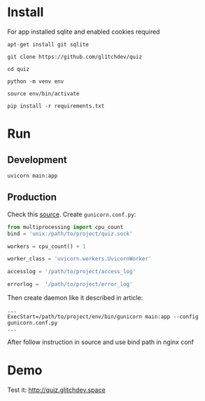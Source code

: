 # Install 
For app installed sqlite and enabled cookies required
```shell
apt-get install git sqlite
```
```shell 
git clone https://github.com/gl1tchdev/quiz
```
```shell
cd quiz
```
```shell
python -m venv env
```
```shell
source env/bin/activate
```
```shell
pip install -r requirements.txt
```
# Run
## Development
```shell
uvicorn main:app
```
## Production
Check this [source](https://www.vultr.com/docs/how-to-deploy-fastapi-applications-with-gunicorn-and-nginx-on-ubuntu-20-04/). Create ```gunicorn.conf.py```:
```python
from multiprocessing import cpu_count
bind = 'unix:/path/to/project/quiz.sock'

workers = cpu_count() + 1

worker_class = 'uvicorn.workers.UvicornWorker'

accesslog = '/path/to/project/access_log'

errorlog =  '/path/to/project/error_log'
```
Then create daemon like it described in article:
```
...
ExecStart=/path/to/project/env/bin/gunicorn main:app --config gunicorn.conf.py
...
```
After follow instruction in source and use bind path in nginx conf
# Demo
Test it: http://quiz.glitchdev.space<br>
